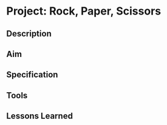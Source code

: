 # Project: Rock, Paper, Scissors

## Description

## Aim

## Specification

## Tools

## Lessons Learned
